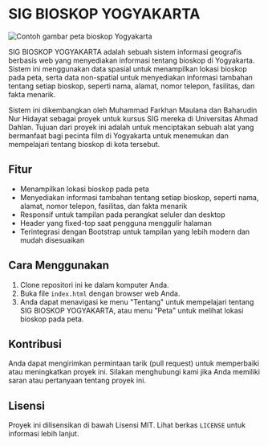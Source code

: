 # SIG BIOSKOP YOGYAKARTA
![Contoh gambar peta bioskop Yogyakarta](https://media.discordapp.net/attachments/954027766234353745/1125460863839641640/SIG-Bioskop.png?width=719&height=479)

SIG BIOSKOP YOGYAKARTA adalah sebuah sistem informasi geografis berbasis web yang menyediakan informasi tentang bioskop di Yogyakarta. Sistem ini menggunakan data spasial untuk menampilkan lokasi bioskop pada peta, serta data non-spatial untuk menyediakan informasi tambahan tentang setiap bioskop, seperti nama, alamat, nomor telepon, fasilitas, dan fakta menarik.

Sistem ini dikembangkan oleh Muhammad Farkhan Maulana dan Baharudin Nur Hidayat sebagai proyek untuk kursus SIG mereka di Universitas Ahmad Dahlan. Tujuan dari proyek ini adalah untuk menciptakan sebuah alat yang bermanfaat bagi pecinta film di Yogyakarta untuk menemukan dan mempelajari tentang bioskop di kota tersebut.

## Fitur

- Menampilkan lokasi bioskop pada peta
- Menyediakan informasi tambahan tentang setiap bioskop, seperti nama, alamat, nomor telepon, fasilitas, dan fakta menarik
- Responsif untuk tampilan pada perangkat seluler dan desktop
- Header yang fixed-top saat pengguna menggulir halaman
- Terintegrasi dengan Bootstrap untuk tampilan yang lebih modern dan mudah disesuaikan

## Cara Menggunakan

1. Clone repositori ini ke dalam komputer Anda.
2. Buka file `index.html` dengan browser web Anda.
3. Anda dapat menavigasi ke menu "Tentang" untuk mempelajari tentang SIG BIOSKOP YOGYAKARTA, atau menu "Peta" untuk melihat lokasi bioskop pada peta.

## Kontribusi

Anda dapat mengirimkan permintaan tarik (pull request) untuk memperbaiki atau meningkatkan proyek ini. Silakan menghubungi kami jika Anda memiliki saran atau pertanyaan tentang proyek ini.

## Lisensi

Proyek ini dilisensikan di bawah Lisensi MIT. Lihat berkas `LICENSE` untuk informasi lebih lanjut.

